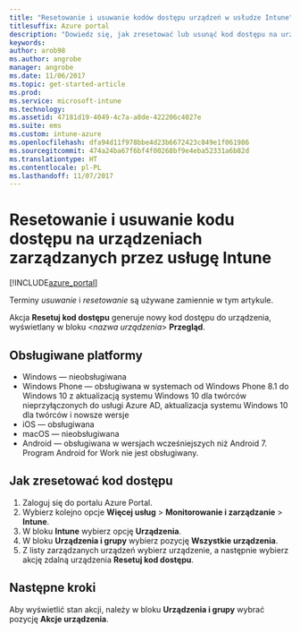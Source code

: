 ```yaml
---
title: "Resetowanie i usuwanie kodów dostępu urządzeń w usłudze Intune"
titlesuffix: Azure portal
description: "Dowiedz się, jak zresetować lub usunąć kod dostępu na urządzeniach zarządzanych za pomocą usługi Intune."
keywords: 
author: arob98
ms.author: angrobe
manager: angrobe
ms.date: 11/06/2017
ms.topic: get-started-article
ms.prod: 
ms.service: microsoft-intune
ms.technology: 
ms.assetid: 47181d19-4049-4c7a-a8de-422206c4027e
ms.suite: ems
ms.custom: intune-azure
ms.openlocfilehash: dfa94d11f978bbe4d23b6672423c849e1f061986
ms.sourcegitcommit: 474a24ba67f6bf4f00268bf9e4eba52331a6b82d
ms.translationtype: HT
ms.contentlocale: pl-PL
ms.lasthandoff: 11/07/2017
---
```

# <a name="reset-and-remove-the-passcode-on-intune-managed-devices"></a>Resetowanie i usuwanie kodu dostępu na urządzeniach zarządzanych przez usługę Intune


[!INCLUDE[azure_portal](./includes/azure_portal.md)]

Terminy *usuwanie* i *resetowanie* są używane zamiennie w tym artykule.

Akcja **Resetuj kod dostępu** generuje nowy kod dostępu do urządzenia, wyświetlany w bloku <*nazwa urządzenia*> **Przegląd**.

## <a name="supported-platforms"></a>Obsługiwane platformy

- Windows — nieobsługiwana
- Windows Phone — obsługiwana w systemach od Windows Phone 8.1 do Windows 10 z aktualizacją systemu Windows 10 dla twórców nieprzyłączonych do usługi Azure AD, aktualizacja systemu Windows 10 dla twórców i nowsze wersje
- iOS — obsługiwana
- macOS — nieobsługiwana
- Android — obsługiwana w wersjach wcześniejszych niż Android 7. Program Android for Work nie jest obsługiwany.

## <a name="how-to-reset-a-passcode"></a>Jak zresetować kod dostępu

1. Zaloguj się do portalu Azure Portal.
2. Wybierz kolejno opcje **Więcej usług** > **Monitorowanie i zarządzanie** > **Intune**.
3. W bloku **Intune** wybierz opcję **Urządzenia**.
4. W bloku **Urządzenia i grupy** wybierz pozycję **Wszystkie urządzenia**.
5. Z listy zarządzanych urządzeń wybierz urządzenie, a następnie wybierz akcję zdalną urządzenia **Resetuj kod dostępu**.

## <a name="next-steps"></a>Następne kroki

Aby wyświetlić stan akcji, należy w bloku **Urządzenia i grupy** wybrać pozycję **Akcje urządzenia**.
